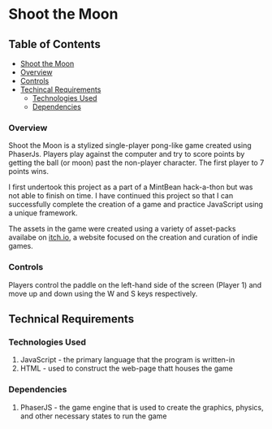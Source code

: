 ﻿# Shoot the Moon

## Table of Contents
 
 - [Shoot the Moon](#shoot-the-moon)
  - [Overview](#overview) 
  - [Controls](#controls) 
  - [Techincal Requirements](#techincal-requirements)
    - [Technologies Used](#technologies-used)
    - [Dependencies](#dependencies)

### Overview

Shoot the Moon is a stylized single-player pong-like game created using PhaserJs. Players play against the computer and try to score points by getting the ball (or moon) past the non-player character. The first player to 7 points wins.
 
I first undertook this project as a part of a MintBean hack-a-thon but was not able to finish on time. I have continued this project so that I can successfully complete the creation of a game and practice JavaScript using a unique framework.
 
 The assets in the game were created using a variety of asset-packs availabe on [itch.io](https://www.itch.io), a website focused on the creation and curation of indie games.
 
 ### Controls
 
Players control the paddle on the left-hand side of the screen (Player 1) and move up and down using the W and S keys respectively.

## Technical Requirements

### Technologies Used

1. JavaScript - the primary language that the program is written-in
2. HTML - used to construct the web-page thatt houses the game

### Dependencies

1. PhaserJS - the game engine that is used to create the graphics, physics, and other necessary states to run the game

